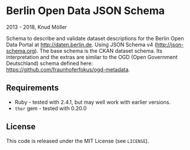 Berlin Open Data JSON Schema
================

2013 - 2018, Knud Möller

Schema to describe and validate dataset descriptions for the Berlin Open Data Portal at http://daten.berlin.de. Using JSON Schema v4 (http://json-schema.org). The base schema is the CKAN dataset schema. Its interpretation and the extras are similar to the OGD (Open Government Deutschland) schema defined here: https://github.com/fraunhoferfokus/ogd-metadata.


## Requirements

* Ruby - tested with 2.4.1, but may well work with earlier versions.
* `thor` gem - tested with 0.20.0


## License

This code is released under the MIT License (see `LICENSE`).

